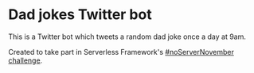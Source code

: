 # Dad jokes Twitter bot

This is a Twitter bot which tweets a random dad joke once a day at 9am.

Created to take part in Serverless Framework's [#noServerNovember challenge](https://serverless.com/blog/no-server-november-challenge/).
